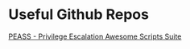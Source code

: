 # Useful Github Repos
[PEASS - Privilege Escalation Awesome Scripts Suite](https://github.com/carlospolop/PEASS-ng)
